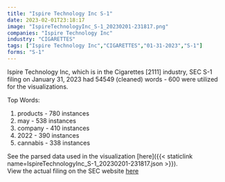 ```yaml
---
title: "Ispire Technology Inc S-1"
date: 2023-02-01T23:18:17
image: "IspireTechnologyInc_S-1_20230201-231817.png"
companies: "Ispire Technology Inc"
industry: "CIGARETTES"
tags: ["Ispire Technology Inc","CIGARETTES","01-31-2023","S-1"]
forms: "S-1"
---
```

Ispire Technology Inc, which is in the Cigarettes [2111] industry, SEC S-1 filing on January 31, 2023 had 54549 (cleaned) words - 600 were utilized for the visualizations.

Top Words:
1. products - 780 instances
2. may - 538 instances
3. company - 410 instances
4. 2022 - 390 instances
5. cannabis - 338 instances


See the parsed data used in the visualization [here]({{< staticlink name=IspireTechnologyInc_S-1_20230201-231817.json >}}).  
View the actual filing on the SEC website [here](https://www.sec.gov/Archives/edgar/data/1948455/0001213900-23-006150.txt)